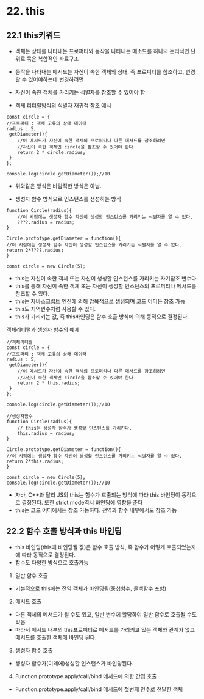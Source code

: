 # 22. this
## 22.1 this키워드
- 객체는 상태를 나타내는 프로퍼티와 동작을 나타내는 메소드를 하나의 논리적인 단위로 묶은 복합적인 자료구조
- 동작을 나타내는 메서드는 자신이 속한 객체의 상태, 즉 프로퍼티를 참조하고, 변경할 수 있어야하는데 변경하려면
- 자신이 속한 객체를 가리키는 식별자를 참조할 수 있어야 함

- 객체 리터럴방식의 식별자 재귀적 참조 예시
``` 
const circle = {
//프로퍼티 : 객체 고유의 상태 데이터
radius : 5,
 getDiameter(){
    //이 메서드가 자신이 속한 객체의 프로퍼티나 다른 메서드를 참조하려면
    //자신이 속한 객체인 circle을 참조할 수 있어야 한다
    return 2 * circle.radius;
 }
};

console.log(circle.getDiameter());//10
```
- 위와같은 방식은 바람직한 방식은 아님.

- 생성자 함수 방식으로 인스턴스를 생성하는 방식

```
function Circle(radius){
    //이 시점에는 생성자 함수 자신이 생성할 인스턴스를 가리키는 식별자를 알 수 없다.
    ????.radius = radius;
}

Circle.prototype.getDiameter = function(){
//이 시점에는 생성자 함수 자신이 생성할 인스턴스를 가리키는 식별자를 알 수 없다.
return 2*????.radius;
}

const circle = new Circle(5);

```

- this는 자신이 속한 객체 또는 자신이 생성할 인스턴스를 가리키는 자기참조 변수다.
- this를 통해 자신이 속한 객체 또는 자신이 생성할 인스턴스의 프로퍼티나 메서드를 참조할 수 있다.
- this는 자바스크립트 엔진에 의해 암묵적으로 생성되며 코드 어디든 참조 가능
- this도 지역변수처럼 사용할 수 있다.
- this가 가리키는 값, 즉 this바인딩은 함수 호출 방식에 의해 동적으로 결정된다.

객체리터럴과 생성자 함수의 예제
```
//객체리터럴
const circle = {
//프로퍼티 : 객체 고유의 상태 데이터
radius : 5,
 getDiameter(){
    //이 메서드가 자신이 속한 객체의 프로퍼티나 다른 메서드를 참조하려면
    //자신이 속한 객체인 circle을 참조할 수 있어야 한다
    return 2 * this.radius;
 }
};

console.log(circle.getDiameter());//10

//생성자함수
function Circle(radius){
    // this는 생성자 함수가 생성할 인스턴스를 가리킨다.
    this.radius = radius;
}

Circle.prototype.getDiameter = function(){
//이 시점에는 생성자 함수 자신이 생성할 인스턴스를 가리키는 식별자를 알 수 없다.
return 2*this.radius;
}

const circle = new Circle(5);
console.log(circle.getDiameter());//10
```

- 자바, C++과 달리 JS의 this는 함수가 호출되는 방식에 따라 this 바인딩이 동적으로 결정된다. 또한 strict mode역시 바인딩에 영향을 준다
- this는 코드 어디에서든 참조 가능하다. 전역과 함수 내부에서도 참조 가능


## 22.2 함수 호출 방식과 this 바인딩
- this 바인딩(this에 바인딩될 값)은 함수 호출 방식, 즉 함수가 어떻게 호출되었는지에 따라 동적으로 결정된다.
- 함수도 다양한 방식으로 호출가능
1. 일반 함수 호출
- 기본적으로 this에는 전역 객체가 바인딩됨(중첩함수, 콜백함수 포함)
2. 메서드 호출
- 다른 객체의 메서드가 될 수도 있고, 일반 변수에 할당하여 일반 함수로 호출될 수도 있음
- 따라서 메서드 내부의 this프로퍼티로 메서드를 가리키고 있는 객체와 관계가 없고 메서드를 호출한 객체에 바인딩 된다.
3. 생성자 함수 호출
- 생성자 함수가(미레에)생성할 인스턴스가 바인딩된다.
4. Function.prototype.apply/call/bind 메서드에 의한 간접 호출
- Function.prototype.apply/call/bind 메서드에 첫번째 인수로 전달한 객체



